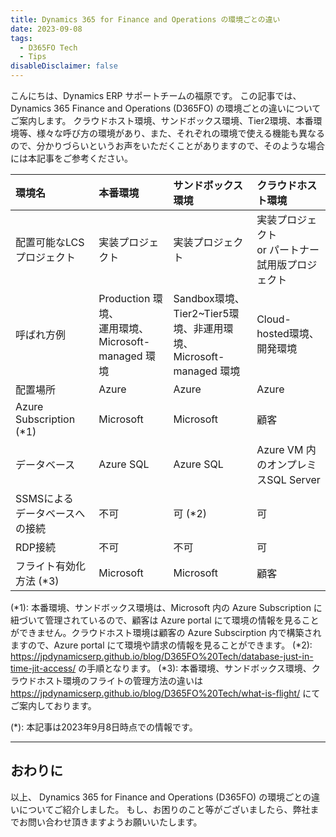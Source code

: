 ```yaml
---
title: Dynamics 365 for Finance and Operations の環境ごとの違い
date: 2023-09-08
tags:
  - D365FO Tech
  - Tips
disableDisclaimer: false
---
```


こんにちは、Dynamics ERP サポートチームの福原です。
この記事では、 Dynamics 365 Finance and Operations (D365FO) の環境ごとの違いについてご案内します。
クラウドホスト環境、サンドボックス環境、Tier2環境、本番環境等、様々な呼び方の環境があり、また、それぞれの環境で使える機能も異なるので、分かりづらいというお声をいただくことがありますので、そのような場合には本記事をご参考ください。

<!-- more -->




| 環境名                         | 本番環境                 | サンドボックス環境                       | クラウドホスト環境                               | 
| :----------------------------- | :----------------------- | :--------------------------------------- | :----------------------------------------------- | 
| 配置可能なLCSプロジェクト                 | 実装プロジェクト         | 実装プロジェクト                         | 実装プロジェクト<br>  or パートナー試用版プロジェクト | 
| 呼ばれ方例                   | Production 環境、<br> 運用環境、 <br> Microsoft-managed 環境  | Sandbox環境、<br> Tier2~Tier5環境、非運用環境、 <br> Microsoft-managed 環境   | Cloud-hosted環境、<br> 開発環境            | 
| 配置場所                       | Azure                    | Azure                                    | Azure                                            | 
| Azure Subscription (*1)             | Microsoft                | Microsoft                                | 顧客                                             | 
| データベース                   | Azure SQL                | Azure SQL                                | Azure VM 内のオンプレミスSQL Server              | 
| SSMSによる<br> データベースへの接続 | 不可                     | 可 (*2)                                       | 可                                               | 
| RDP接続                        | 不可                     | 不可                                     | 可                                               | 
| フライト有効化方法 (*3)            | Microsoft                | Microsoft                                | 顧客

(*1): 本番環境、サンドボックス環境は、Microsoft 内の Azure Subscription に紐づいて管理されているので、顧客は Azure portal にて環境の情報を見ることができません。クラウドホスト環境は顧客の Azure Subscirption 内で構築されますので、Azure portal にて環境や請求の情報を見ることができます。
(*2): https://jpdynamicserp.github.io/blog/D365FO%20Tech/database-just-in-time-jit-access/ の手順となります。
(*3): 本番環境、サンドボックス環境、クラウドホスト環境のフライトの管理方法の違いは https://jpdynamicserp.github.io/blog/D365FO%20Tech/what-is-flight/ にてご案内しております。


(*): 本記事は2023年9月8日時点での情報です。


---
## おわりに  

以上、 Dynamics 365 for Finance and Operations (D365FO) の環境ごとの違いについてご紹介しました。
もし、お困りのこと等がございましたら、弊社までお問い合わせ頂きますようお願いいたします。

